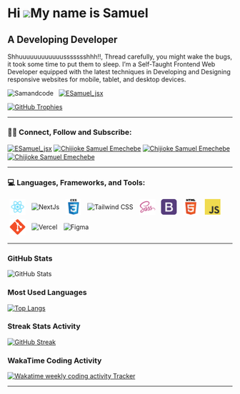 Hi ![](https://user-images.githubusercontent.com/18350557/176309783-0785949b-9127-417c-8b55-ab5a4333674e.gif)My name is Samuel
========================================================================================================================================

A Developing Developer
----------------------------------------

Shhuuuuuuuuuuuussssssshhh!!, Thread carefully, you might wake the bugs, it took some time to put them to sleep. I’m a Self-Taught Frontend Web Developer equipped with the latest techniques in Developing and Designing responsive websites for mobile, tablet, and desktop devices.


<p align="left"> <img src="https://komarev.com/ghpvc/?username=Samandcode&label=Profile%20views&color=0e75b6&style=flat" alt="Samandcode" /> &nbsp
<a href="https://twitter.com/ESamuel_jsx" target="blank"><img src="https://img.shields.io/twitter/follow/ESamuel_jsx?logo=twitter&style=flat&color=blueviolet" alt="ESamuel_jsx" /></a> </p>

[![GitHub Trophies](https://github-profile-trophy.vercel.app/?username=Samandcode&hide_border=true&theme=tokyonight&date_format=M%20j%5B%2C%20Y%5D)](https://github.com/ryo-ma/github-profile-trophy)

---

<h3 align="left">🤝🏻 Connect, Follow and Subscribe:</h3>
<p align="left">
  <a href="https://twitter.com/ESamuel_jsx" target="blank"><img align="center" src="https://img.shields.io/badge/Twitter-1DA1F2?style=for-the-badge&logo=twitter&logoColor=white" alt="ESamuel_jsx" /></a>
  <a href="https://www.linkedin.com/in/chijioke-emechebe/" target="blank"><img align="center" src="https://img.shields.io/badge/LinkedIn-0077B5?style=for-the-badge&logo=linkedin&logoColor=white" alt="Chijioke Samuel Emechebe" /></a>
  <a href="https://www.instagram.com/_sammyscorner" target="blank"><img align="center" src="https://img.shields.io/badge/Instagram-E1306C?style=for-the-badge&logo=instagram&logoColor=white" alt="Chijioke Samuel Emechebe" /></a>
  <a href="https://samandcode.hashnode.dev" target="blank"><img align="center" src="https://img.shields.io/badge/Hashnode-2563eb?style=for-the-badge&logo=hashnode&logoColor=white" alt="Chijioke Samuel Emechebe" /></a>
</p>

---

<h3 align="left">💻 Languages, Frameworks, and Tools:</h3>
<p float="left">
  <img style="padding:5px;" align="center" alt="ReactJs" width="35px" src="https://raw.githubusercontent.com/github/explore/80688e429a7d4ef2fca1e82350fe8e3517d3494d/topics/react/react.png"/>
  <img style="padding:5px;" align="center" alt="NextJs" width="35px" src="https://assets.vercel.com/image/upload/v1607554385/repositories/next-js/next-logo.png"/>
  <img style="padding:5px;" align="center" alt="CSS" width="35px" src="https://raw.githubusercontent.com/github/explore/80688e429a7d4ef2fca1e82350fe8e3517d3494d/topics/css/css.png">
  <img style="padding:5px;" align="center" alt="Tailwind CSS" width="35px" src="https://avatars.githubusercontent.com/u/67109815?s=200&v=4">
  <img style="padding:5px;" align="center" alt="SCSS" width="35px" src="https://raw.githubusercontent.com/devicons/devicon/master/icons/sass/sass-original.svg">
  <img style="padding:5px;" align="center" alt="BootStrap" width="35px" src="https://raw.githubusercontent.com/github/explore/80688e429a7d4ef2fca1e82350fe8e3517d3494d/topics/bootstrap/bootstrap.png">
  <img style="padding:5px;" align="center" alt="HTML" width="35px" src="https://raw.githubusercontent.com/github/explore/80688e429a7d4ef2fca1e82350fe8e3517d3494d/topics/html/html.png">
  <img style="padding:5px;" align="center" alt="JavaScript" width="35px" src="https://raw.githubusercontent.com/github/explore/80688e429a7d4ef2fca1e82350fe8e3517d3494d/topics/javascript/javascript.png">
  <img style="padding:5px;" align="center" alt="Git" width="35px" src="https://raw.githubusercontent.com/devicons/devicon/2ae2a900d2f041da66e950e4d48052658d850630/icons/git/git-original.svg">
  <img style="padding:5px;" align="center" alt="Vercel" width="35px" src="https://avatars.githubusercontent.com/u/14985020?s=200&v=4">
  <img style="padding:5px;" align="center" alt="Figma" width="35px" src="https://www.vectorlogo.zone/logos/figma/figma-icon.svg">
 </p>

---

### GitHub Stats 
![GitHub Stats](https://github-readme-stats-phi-six.vercel.app/api?username=Samandcode&show_icons=true&hide_border=true&count_private=true&theme=tokyonight)

### Most Used Languages
[![Top Langs](https://github-readme-stats.vercel.app/api/top-langs/?username=Samandcode&hide_border=true&theme=tokyonight&layout=compact)](https://github.com/anuraghazra/github-readme-stats)

### Streak Stats Activity
[![GitHub Streak](http://github-readme-streak-stats.herokuapp.com?user=Samandcode&hide_border=true&theme=tokyonight&date_format=M%20j%5B%2C%20Y%5D)](https://git.io/streak-stats)

### WakaTime Coding Activity
<a href="https://wakatime.com/@ed765184-e1d8-4b63-859c-8ee9774896c5" title="Data update every midnight"><img src="https://wakatime.com/badge/user/ed765184-e1d8-4b63-859c-8ee9774896c5.svg?style=for-the-badge" alt="Wakatime weekly coding activity Tracker" /></a>

---
